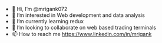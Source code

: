 - 👋 Hi, I’m @mrigank072
- 👀 I’m interested in Web development and data analysis
- 🌱 I’m currently learning redux 
- 💞️ I’m looking to collaborate on web based trading terminals
- 📫 How to reach me https://www.linkedin.com/in/mrigank

<!---
mrigank072/mrigank072 is a ✨ special ✨ repository because its `README.md` (this file) appears on your GitHub profile.
You can click the Preview link to take a look at your changes.
--->
